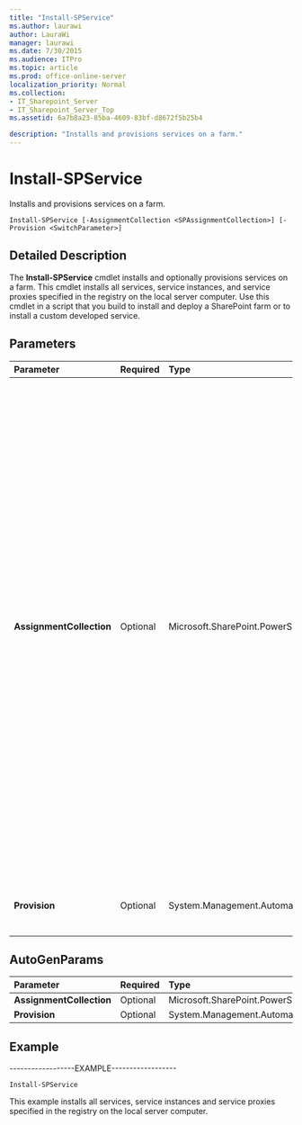 ```yaml
---
title: "Install-SPService"
ms.author: laurawi
author: LauraWi
manager: laurawi
ms.date: 7/30/2015
ms.audience: ITPro
ms.topic: article
ms.prod: office-online-server
localization_priority: Normal
ms.collection:
- IT_Sharepoint_Server
- IT_Sharepoint_Server_Top
ms.assetid: 6a7b8a23-85ba-4609-83bf-d8672f5b25b4

description: "Installs and provisions services on a farm."
---
```


# Install-SPService

Installs and provisions services on a farm.
  
```
Install-SPService [-AssignmentCollection <SPAssignmentCollection>] [-Provision <SwitchParameter>]
```

## Detailed Description

The **Install-SPService** cmdlet installs and optionally provisions services on a farm. This cmdlet installs all services, service instances, and service proxies specified in the registry on the local server computer. Use this cmdlet in a script that you build to install and deploy a SharePoint farm or to install a custom developed service. 
  
## Parameters

|**Parameter**|**Required**|**Type**|**Description**|
|:-----|:-----|:-----|:-----|
|**AssignmentCollection** <br/> |Optional  <br/> |Microsoft.SharePoint.PowerShell.SPAssignmentCollection  <br/> |Manages objects for the purpose of proper disposal. Use of objects, such as **SPWeb** or **SPSite**, can use large amounts of memory and use of these objects in Windows PowerShell scripts requires proper memory management. Using the **SPAssignment** object, you can assign objects to a variable and dispose of the objects after they are needed to free up memory. When **SPWeb**, **SPSite**, or **SPSiteAdministration** objects are used, the objects are automatically disposed of if an assignment collection or the **Global** parameter is not used.  <br/> > [!NOTE]> When the **Global** parameter is used, all objects are contained in the global store. If objects are not immediately used, or disposed of by using the **Stop-SPAssignment** command, an out-of-memory scenario can occur.           |
|**Provision** <br/> |Optional  <br/> |System.Management.Automation.SwitchParameter  <br/> |Specifies default settings when installing a standalone service application.  <br/> |
   
## AutoGenParams

|**Parameter**|**Required**|**Type**|**Description**|
|:-----|:-----|:-----|:-----|
|**AssignmentCollection** <br/> |Optional  <br/> |Microsoft.SharePoint.PowerShell.SPAssignmentCollection  <br/> ||
|**Provision** <br/> |Optional  <br/> |System.Management.Automation.SwitchParameter  <br/> ||
   
## Example

------------------EXAMPLE------------------
  
```
Install-SPService
```

This example installs all services, service instances and service proxies specified in the registry on the local server computer.
  

